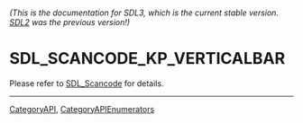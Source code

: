 ###### (This is the documentation for SDL3, which is the current stable version. [SDL2](https://wiki.libsdl.org/SDL2/) was the previous version!)
# SDL_SCANCODE_KP_VERTICALBAR

Please refer to [SDL_Scancode](SDL_Scancode) for details.

----
[CategoryAPI](CategoryAPI), [CategoryAPIEnumerators](CategoryAPIEnumerators)

